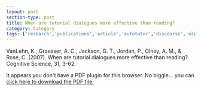```yaml
---
layout: post
section-type: post
title: When are tutorial dialogues more effective than reading?
category: Category
tags: ['research','publications','article','autotutor','discourse','nlp','education-research','its']
---
```

VanLehn, K., Graesser, A. C., Jackson, G. T., Jordan, P., Olney, A. M., & Rose, C. (2007). When are tutorial dialogues more effective than reading? Cognitive Science, 31, 3-62. 

<object data="http://umdrive.memphis.edu/aolney/public/publications/When%20are%20tutorial%20dialogues%20more%20effective%20than%20reading.pdf" type="application/pdf" width="100%" height="600px">
 
  <p>It appears you don't have a PDF plugin for this browser.
  No biggie... you can <a href="http://umdrive.memphis.edu/aolney/public/publications/When%20are%20tutorial%20dialogues%20more%20effective%20than%20reading.pdf">click here to
  download the PDF file.</a></p>
  
</object>
